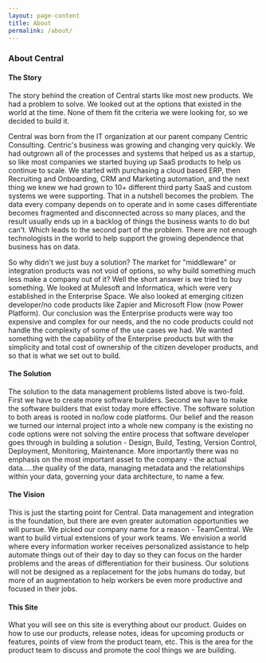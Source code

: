 ```yaml
---
layout: page-content
title: About
permalink: /about/
---
```


### About Central

#### The Story

The story behind the creation of Central starts like most new products.  We had a problem to solve.  We looked out at the options that existed in the world at the time.  None of them fit the criteria we were looking for, so we decided to build it.

Central was born from the IT organization at our parent company Centric Consulting.  Centric's business was growing and changing very quickly.  We had outgrown all of the processes and systems that helped us as a startup, so like most companies we started buying up SaaS products to help us continue to scale.  We started with purchasing a cloud based ERP, then Recruiting and Onboarding, CRM and Marketing automation, and the next thing we knew we had grown to 10+ different third party SaaS and custom systems we were supporting.  That in a nutshell becomes the problem.  The data every company depends on to operate and in some cases differentiate becomes fragmented and disconnected across so many places, and the result usually ends up in a backlog of things the business wants to do but can't.  Which leads to the second part of the problem.  There are not enough technologists in the world to help support the growing dependence that business has on data.  

So why didn't we just buy a solution?  The market for "middleware" or integration products was not void of options, so why build something much less make a company out of it?  Well the short answer is we tried to buy something.  We looked at Mulesoft and Informatica, which were very established in the Enterprise Space.  We also looked at emerging citizen developer/no code products like Zapier and Microsoft Flow (now Power Platform).  Our conclusion was the Enterprise products were way too expensive and complex for our needs, and the no code products could not handle the complexity of some of the use cases we had.  We wanted something with the capability of the Enterprise products but with the simplicity and total cost of ownership of the citizen developer products, and so that is what we set out to build.

#### The Solution

The solution to the data management problems listed above is two-fold.  First we have to create more software builders.  Second we have to make the software builders that exist today more effective.  The software solution to both areas is rooted in no/low code platforms.  Our belief and the reason we turned our internal project into a whole new company is the existing no code options were not solving the entire process that software developer goes through in building a solution - Design, Build, Testing, Version Control, Deployment, Monitoring, Maintenance.  More importantly there was no emphasis on the most important asset to the company - the actual data…..the quality of the data, managing metadata and the relationships within your data, governing your data architecture, to name a few.

#### The Vision

This is just the starting point for Central.  Data management and integration is the foundation, but there are even greater automation opportunities we will pursue.  We picked our company name for a reason - TeamCentral.  We want to build virtual extensions of your work teams.  We envision a world where every information worker receives personalized assistance to help automate things out of their day to day so they can focus on the harder problems and the areas of differentiation for their business.  Our solutions will not be designed as a replacement for the jobs humans do today, but more of an augmentation to help workers be even more productive and focused in their jobs.


#### This Site

What you will see on this site is everything about our product.  Guides on how to use our products, release notes, ideas for upcoming products or features, points of view from the product team, etc.  This is the area for the product team to discuss and promote the cool things we are building.
